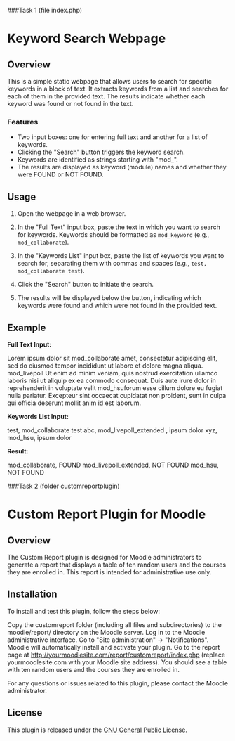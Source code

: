 ###Task 1 (file index.php)
# Keyword Search Webpage

## Overview

This is a simple static webpage that allows users to search for specific keywords in a block of text. It extracts keywords from a list and searches for each of them in the provided text. The results indicate whether each keyword was found or not found in the text.

### Features

- Two input boxes: one for entering full text and another for a list of keywords.
- Clicking the "Search" button triggers the keyword search.
- Keywords are identified as strings starting with "mod_".
- The results are displayed as keyword (module) names and whether they were FOUND or NOT FOUND.

## Usage

1. Open the webpage in a web browser.

2. In the "Full Text" input box, paste the text in which you want to search for keywords. Keywords should be formatted as `mod_keyword` (e.g., `mod_collaborate`).

3. In the "Keywords List" input box, paste the list of keywords you want to search for, separating them with commas and spaces (e.g., `test, mod_collaborate test`).

4. Click the "Search" button to initiate the search.

5. The results will be displayed below the button, indicating which keywords were found and which were not found in the provided text.

## Example

**Full Text Input:**

Lorem ipsum dolor sit mod_collaborate amet, consectetur adipiscing elit, sed do eiusmod tempor incididunt ut labore et dolore magna aliqua. mod_livepoll Ut enim ad minim veniam, quis nostrud exercitation ullamco laboris nisi ut aliquip ex ea commodo consequat. Duis aute irure dolor in reprehenderit in voluptate velit mod_hsuforum esse cillum dolore eu fugiat nulla pariatur. Excepteur sint occaecat cupidatat non proident, sunt in culpa qui officia deserunt mollit anim id est laborum.


**Keywords List Input:**

test, mod_collaborate test
abc, mod_livepoll_extended , ipsum dolor
xyz, mod_hsu, ipsum dolor


**Result:**

mod_collaborate, FOUND
mod_livepoll_extended, NOT FOUND
mod_hsu, NOT FOUND


###Task 2 (folder customreportplugin)
# Custom Report Plugin for Moodle

## Overview

The Custom Report plugin is designed for Moodle administrators to generate a report that displays a table of ten random users and the courses they are enrolled in. This report is intended for administrative use only.

## Installation

To install and test this plugin, follow the steps below:

Copy the customreport folder (including all files and subdirectories) to the moodle/report/ directory on the Moodle server.
Log in to the Moodle administrative interface.
Go to "Site administration" -> "Notifications". Moodle will automatically install and activate your plugin.
Go to the report page at http://yourmoodlesite.com/report/customreport/index.php (replace yourmoodlesite.com with your Moodle site address). You should see a table with ten random users and the courses they are enrolled in.

For any questions or issues related to this plugin, please contact the Moodle administrator.

## License

This plugin is released under the [GNU General Public License](LICENSE).
